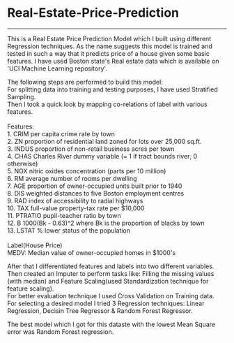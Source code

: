 # Real-Estate-Price-Prediction
----
This is a Real Estate Price Prediction Model which I built using different Regression techniques.
As the name suggests this model is trained and tested in such a way that it predicts price of a house given some basic features.
I have used Boston state's Real estate data which is available on 'UCI Machine Learning repository'. 

The following steps are performed to build this model: <br/>
For splitting data into training and testing purposes, I have used Stratified Sampling. <br/>
Then I took a quick look by mapping co-relations of label with various features. <br/>  <br/>
Features: <br/>
    1. CRIM      per capita crime rate by town  <br/>
    2. ZN        proportion of residential land zoned for lots over 
                 25,000 sq.ft.  <br/>
    3. INDUS     proportion of non-retail business acres per town <br/>
    4. CHAS      Charles River dummy variable (= 1 if tract bounds river; 0 otherwise)  <br/>
    5. NOX       nitric oxides concentration (parts per 10 million)  <br/>
    6. RM        average number of rooms per dwelling  <br/>
    7. AGE       proportion of owner-occupied units built prior to 1940  <br/>
    8. DIS       weighted distances to five Boston employment centres  <br/>
    9. RAD       index of accessibility to radial highways  <br/>
    10. TAX      full-value property-tax rate per $10,000  <br/>
    11. PTRATIO  pupil-teacher ratio by town <br/>
    12. B        1000(Bk - 0.63)^2 where Bk is the proportion of blacks 
                 by town <br/>
    13. LSTAT    % lower status of the population   <br/><br/>
Label(House Price) <br/>
    MEDV:    Median value of owner-occupied homes in $1000's <br/>

After that I differentiated features and labels into two different variables.<br/>
Then created an Imputer to perform tasks like: Filling the missing values (with median) and Feature Scaling(used Standardization technique for feature scaling). <br/>
For better evaluation technique I used Cross Validation on Training data.<br/> 
For selecting a desired model I tried 3 Regression techniques: Linear Regression, Decisin Tree Regressor & Random Forest Regressor. <br/> 

The best model which I got for this dataste with the lowest Mean Square error was Random Forest regression.

